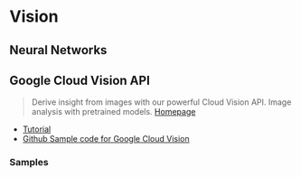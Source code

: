 # Vision

## Neural Networks

## Google Cloud Vision API

> Derive insight from images with our powerful Cloud Vision API. Image analysis with pretrained models. [Homepage](https://cloud.google.com/vision/)

- [Tutorial](https://cloud.google.com/vision/docs/tutorials)
- [Github Sample code for Google Cloud Vision](https://github.com/GoogleCloudPlatform/cloud-vision/)


### Samples

